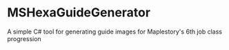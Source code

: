# MSHexaGuideGenerator
A simple C# tool for generating guide images for Maplestory's 6th job class progression
